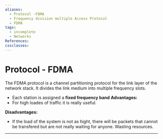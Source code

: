 ```yaml
---
aliases:
  - Protocol -FDMA
  - Frequency division multiple Access Protocol
  - FDMA
tags:
  - incomplete
  - Networks
References: 
cssclasses:
---
```

# Protocol - FDMA
The FDMA protocol is a channel partitioning protocol for the link layer of the network stack. It divides the link medium into multiple frequency slots. 
+ Each station is assigned a **fixed frequency band**
**Advantages:** 
+ For high loades of traffic it is really useful. 

**Disadvantages:** 
+ If the load of the system is not as hight, there will be packets that cannot be transfered but are not really waiting for anyone. Wasting resources. 
***